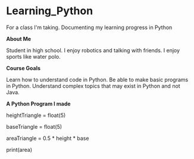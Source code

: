 # Learning_Python

For a class I'm taking. Documenting my learning progress in Python

**About Me**

Student in high school. I enjoy robotics and talking with friends. I enjoy sports like water polo.

**Course Goals**

Learn how to understand code in Python. Be able to make basic programs in Python. Understand complex topics that may exist in Python and not Java.

**A Python Program I made**

heightTriangle = float(5)

baseTriangle = float(5)

areaTriangle = 0.5 * height * base

print(area)
